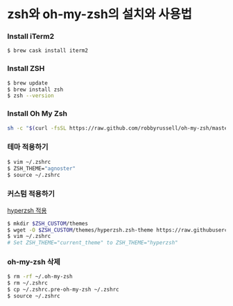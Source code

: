 # zsh와 oh-my-zsh의 설치와 사용법

### Install iTerm2
```zsh
$ brew cask install iterm2
```

### Install ZSH
```zsh
$ brew update
$ brew install zsh
$ zsh --version
```


### Install Oh My Zsh
```zsh
sh -c "$(curl -fsSL https://raw.github.com/robbyrussell/oh-my-zsh/master/tools/install.sh)"
```

### 테마 적용하기
```zsh
$ vim ~/.zshrc
$ ZSH_THEME="agnoster"
$ source ~/.zshrc
```

### 커스텀 적용하기
[hyperzsh 적용](https://github.com/tylerreckart/hyperzsh)
```zsh
$ mkdir $ZSH_CUSTOM/themes
$ wget -O $ZSH_CUSTOM/themes/hyperzsh.zsh-theme https://raw.githubusercontent.com/tylerreckart/hyperzsh/master/hyperzsh.zsh-theme
$ vim ~/.zshrc
# Set ZSH_THEME="current_theme" to ZSH_THEME="hyperzsh"
```

### oh-my-zsh 삭제
```zsh
$ rm -rf ~/.oh-my-zsh
$ rm ~/.zshrc
$ cp ~/.zshrc.pre-oh-my-zsh ~/.zshrc
$ source ~/.zshrc
```